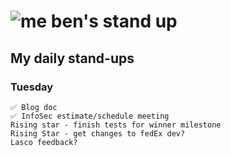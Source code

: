 # ![me](https://avatars2.githubusercontent.com/u/5232044?s=50&v=4) ben's stand up

## My daily stand-ups
 
### Tuesday

    ✅ Blog doc
    ✅ InfoSec estimate/schedule meeting
    Rising star - finish tests for winner milestone
    Rising Star - get changes to fedEx dev?
    Lasco feedback?
    
